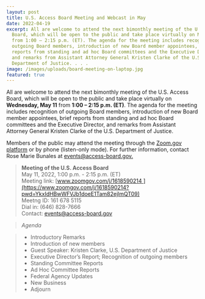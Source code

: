 ```yaml
---
layout: post
title: U.S. Access Board Meeting and Webcast in May
date: 2022-04-19
excerpt: All are welcome to attend the next bimonthly meeting of the U.S. Access
  Board, which will be open to the public and take place virtually on May 11
  from 1:00 – 2:15 p.m. (ET). The agenda for the meeting includes recognition of
  outgoing Board members, introduction of new Board member appointees, brief
  reports from standing and ad hoc Board committees and the Executive Director,
  and remarks from Assistant Attorney General Kristen Clarke of the U.S.
  Department of Justice. . . .
image: /images/uploads/board-meeting-on-laptop.jpg
featured: true
---
```

All are welcome to attend the next bimonthly meeting of the U.S. Access Board, which will be open to the public and take place virtually on **Wednesday, May 11** from **1:00 – 2:15 p.m. (ET)**. The agenda for the meeting includes recognition of outgoing Board members, introduction of new Board member appointees, brief reports from standing and ad hoc Board committees and the Executive Director, and remarks from Assistant Attorney General Kristen Clarke of the U.S. Department of Justice. 

Members of the public may attend the meeting through the [Zoom.gov platform](https://www.zoomgov.com/j/1618590214?pwd=YkxIdHBwWFVJb1doeE1Tam82ejlmQT09) or by phone (listen-only mode). For further information, contact Rose Marie Bunales at [events@access-board.gov.](mailto:events@access-board.gov)  

> **Meeting of the U.S. Access Board** \
> May 11, 2022, 1:00 p.m. - 2:15 p.m. (ET) \
> Meeting link: [www.zoomgov.com/j/1618590214 ](https://www.zoomgov.com/j/1618590214?pwd=YkxIdHBwWFVJb1doeE1Tam82ejlmQT09) \
> Meetng ID: 161 678 5115 \
> Dial in: (646) 828-7666 \
> Contact: [events@access-board.gov](mailto:events@access-board.gov) 

> _Agenda_ 

> * Introductory Remarks 
> * Introduction of new members 
> * Guest Speaker: Kristen Clarke, U.S. Department of Justice 
> * Executive Director’s Report; Recognition of outgoing members 
> * Standing Committee Reports 
> * Ad Hoc Committee Reports 
> * Federal Agency Updates 
> * New Business 
> * Adjourn 
